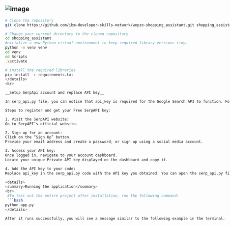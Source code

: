 ![image](https://github.com/user-attachments/assets/153d9431-1164-48ab-a9cf-4b58f66abb41)
---

<p align="center>
  **AI SHOPPING ASSITANT**
</p>                                            
**web application that uses generative AI to optimize and structure searching for your desired products online.**
---
<details>
  <summary>Install</summary>
  <br>
  Clone repo and install [requirements.txt](link/to/requirements.txt)

  ```bash
  # Clone the repository
  git clone https://github.com/ibm-developer-skills-network/wnpzo-shopping_assistant.git shopping_assistant

  # Change your current directory to the cloned repository
  cd shopping_assistant
  #nitialize a new Python virtual environment to keep required library versions tidy.
  python -m venv venv
  cd venv
  cd Scripts
  .\activate

  # install the required libraries
  pip install -r requirements.txt 
</details>
<br>

__Setup SerpApi account and replace API key__

In serp_api.py file, you can notice that api_key is required for the Google Search API to function. Follow the instructions to obtain your free Google Search API key

Steps to register and get your Free SerpAPI key:

1. Visit the SerpAPI website:
Go to SerpAPI’s official website.

2. Sign up for an account:
Click on the “Sign Up” button.
Provide your email address and create a password, or sign up using a social media account.

3. Access your API key:
Once logged in, navigate to your account dashboard.
Locate your unique Private API key displayed on the dashboard and copy it.

4. Add the API key to your code:
Replace api_key in the serp_api.py code with the API key you obtained. You can open the serp_api.py file using the button below.

<details>
  <summary>Running the application</summary>
  <br>
   #To test out the entire project after installation, run the following command:
   ```bash
  python app.py
</details>

 After it runs successfully, you will see a message similar to the following example in the terminal:




  

